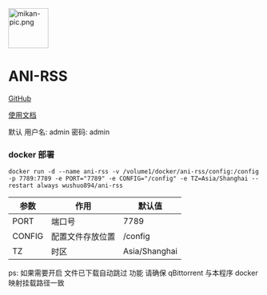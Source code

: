 <img alt="mikan-pic.png" height="80" src="https://github.com/wushuo894/ani-rss/raw/master/image/mikan-pic.png"/>

# ANI-RSS

[GitHub](https://github.com/wushuo894/ani-rss)

[使用文档](https://github.com/wushuo894/ani-rss/blob/master/DOCS.md)

默认 用户名: admin 密码: admin

### docker 部署

    docker run -d --name ani-rss -v /volume1/docker/ani-rss/config:/config -p 7789:7789 -e PORT="7789" -e CONFIG="/config" -e TZ=Asia/Shanghai --restart always wushuo894/ani-rss

| 参数     | 作用       | 默认值           |
|--------|----------|---------------|
| PORT   | 端口号      | 7789          |
| CONFIG | 配置文件存放位置 | /config       |
| TZ     | 时区       | Asia/Shanghai |

ps: 如果需要开启 文件已下载自动跳过 功能 请确保 qBittorrent 与本程序 docker 映射挂载路径一致